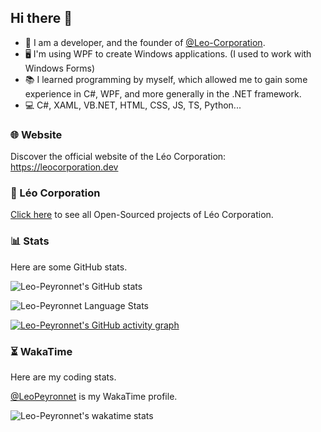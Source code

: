 ## Hi there 👋

- 🔭 I am a developer, and the founder of [@Leo-Corporation](https://github.com/Leo-Corporation).
- 🖥 I'm using WPF to create Windows applications. (I used to work with Windows Forms)
- 📚 I learned programming by myself, which allowed me to gain some experience in C#, WPF, and more generally in the .NET framework.
- 💻 C#, XAML, VB.NET, HTML, CSS, JS, TS, Python...

### 🌐 Website
Discover the official website of the Léo Corporation: https://leocorporation.dev

### 🏢 Léo Corporation
[Click here](https://github.com/Leo-Corporation) to see all Open-Sourced projects of Léo Corporation.

### 📊 Stats
Here are some GitHub stats.

![Leo-Peyronnet's GitHub stats](https://github-readme-stats.vercel.app/api?username=Leo-Peyronnet&count_private=true&show_icons=true&theme=transparent)

![Leo-Peyronnet Language Stats](https://github-readme-stats.vercel.app/api/top-langs/?username=Leo-Peyronnet&layout=compact&theme=transparent)

[![Leo-Peyronnet's GitHub activity graph](https://github-readme-activity-graph.cyclic.app/graph?username=Leo-Peyronnet&theme=github-compact)](https://github.com/ashutosh00710/github-readme-activity-graph)
### ⏳ WakaTime
Here are my coding stats.

[@LeoPeyronnet](https://wakatime.com/@LeoPeyronnet) is my WakaTime profile.

![Leo-Peyronnet's wakatime stats](https://github-readme-stats.vercel.app/api/wakatime?username=LeoPeyronnet&layout=compact&theme=transparent)
